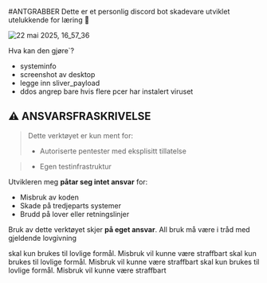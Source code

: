#ANTGRABBER
Dette er et personlig discord bot skadevare utviklet utelukkende for læring 🐜



![22  mai 2025, 16_57_36](https://github.com/user-attachments/assets/d5fd5127-cb1b-4b02-b32d-2c0ce59ce596)


Hva kan den gjøre`?
- systeminfo
- screenshot av desktop
- legge inn sliver_payload
- ddos angrep bare hvis flere pcer har instalert viruset


## ⚠️ ANSVARSFRASKRIVELSE
> Dette verktøyet er kun ment for:
> - Autoriserte pentester med eksplisitt tillatelse

> - Egen testinfrastruktur


Utvikleren meg **påtar seg intet ansvar** for:
- Misbruk av koden
- Skade på tredjeparts systemer
- Brudd på lover eller retningslinjer

Bruk av dette verktøyet skjer **på eget ansvar**. All bruk må være i tråd med gjeldende lovgivning



skal kun brukes til lovlige formål. Misbruk vil kunne være straffbart
skal kun brukes til lovlige formål. Misbruk vil kunne være straffbart
skal kun brukes til lovlige formål. Misbruk vil kunne være straffbart
